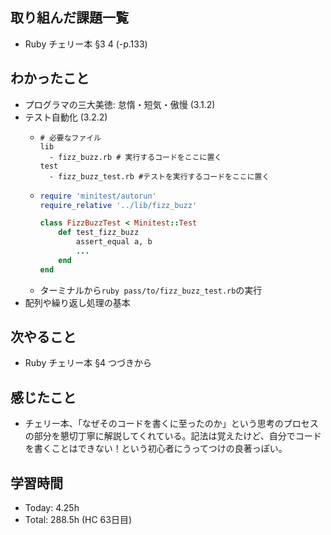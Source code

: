 ## 取り組んだ課題一覧
- Ruby チェリー本 §3 4 (-p.133)
## わかったこと
- プログラマの三大美徳: 怠惰・短気・傲慢 (3.1.2)
- テスト自動化 (3.2.2)
  - ```
    # 必要なファイル
    lib
      - fizz_buzz.rb # 実行するコードをここに置く
    test 
      - fizz_buzz_test.rb #テストを実行するコードをここに置く
    ```
  - ```fizz_buzz_test.rb
    require 'minitest/autorun'
    require_relative '../lib/fizz_buzz'
    
    class FizzBuzzTest < Minitest::Test
        def test_fizz_buzz
            assert_equal a, b
            ...
        end
    end
    ```
  - ターミナルから`ruby pass/to/fizz_buzz_test.rb`の実行
- 配列や繰り返し処理の基本
## 次やること
- Ruby チェリー本 §4 つづきから
## 感じたこと
- チェリー本、「なぜそのコードを書くに至ったのか」という思考のプロセスの部分を懇切丁寧に解説してくれている。記法は覚えたけど、自分でコードを書くことはできない！という初心者にうってつけの良著っぽい。
## 学習時間
- Today: 4.25h
- Total: 288.5h (HC 63日目)
